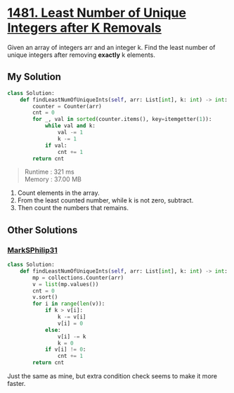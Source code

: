 # [1481. Least Number of Unique Integers after K Removals](https://leetcode.com/problems/least-number-of-unique-integers-after-k-removals/description/?envType=daily-question&envId=2024-02-16)

Given an array of integers arr and an integer k. Find the least number of unique integers after removing **exactly** k elements.

## My Solution

```python
class Solution:
    def findLeastNumOfUniqueInts(self, arr: List[int], k: int) -> int:
        counter = Counter(arr)
        cnt = 0
        for _, val in sorted(counter.items(), key=itemgetter(1)):
            while val and k:
                val -= 1
                k -= 1
            if val:
                cnt += 1
        return cnt

```

> Runtime : 321 ms  
> Memory : 37.00 MB

1. Count elements in the array.
2. From the least counted number, while k is not zero, subtract.
3. Then count the numbers that remains.

## Other Solutions

### [MarkSPhilip31](https://leetcode.com/problems/least-number-of-unique-integers-after-k-removals/solutions/4734460/beats-99-users-c-java-python-javascript-explained)

```python
class Solution:
    def findLeastNumOfUniqueInts(self, arr: List[int], k: int) -> int:
        mp = collections.Counter(arr)
        v = list(mp.values())
        cnt = 0
        v.sort()
        for i in range(len(v)):
            if k > v[i]:
                k -= v[i]
                v[i] = 0
            else:
                v[i] -= k
                k = 0
            if v[i] != 0:
                cnt += 1
        return cnt

```

Just the same as mine, but extra condition check seems to make it more faster.
